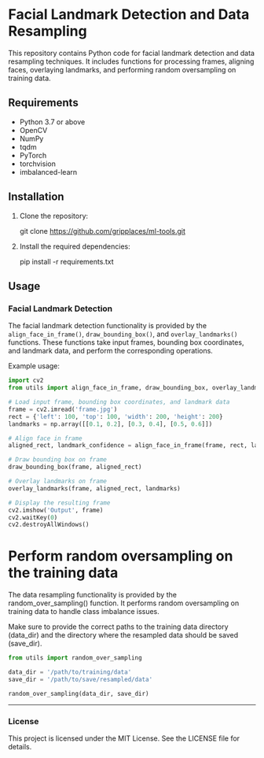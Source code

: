 # Facial Landmark Detection and Data Resampling

This repository contains Python code for facial landmark detection and data resampling techniques. It includes functions
for processing frames, aligning faces, overlaying landmarks, and performing random oversampling on training data.

## Requirements

- Python 3.7 or above
- OpenCV
- NumPy
- tqdm
- PyTorch
- torchvision
- imbalanced-learn

## Installation

1. Clone the repository:
    
   git clone https://github.com/gripplaces/ml-tools.git

2. Install the required dependencies:

    pip install -r requirements.txt

## Usage

### Facial Landmark Detection

The facial landmark detection functionality is provided by the `align_face_in_frame()`, `draw_bounding_box()`,
and `overlay_landmarks()` functions. These functions take input frames, bounding box coordinates, and landmark data, and
perform the corresponding operations.

Example usage:

```python
import cv2
from utils import align_face_in_frame, draw_bounding_box, overlay_landmarks

# Load input frame, bounding box coordinates, and landmark data
frame = cv2.imread('frame.jpg')
rect = {'left': 100, 'top': 100, 'width': 200, 'height': 200}
landmarks = np.array([[0.1, 0.2], [0.3, 0.4], [0.5, 0.6]])

# Align face in frame
aligned_rect, landmark_confidence = align_face_in_frame(frame, rect, landmarks)

# Draw bounding box on frame
draw_bounding_box(frame, aligned_rect)

# Overlay landmarks on frame
overlay_landmarks(frame, aligned_rect, landmarks)

# Display the resulting frame
cv2.imshow('Output', frame)
cv2.waitKey(0)
cv2.destroyAllWindows()
```

# Perform random oversampling on the training data

The data resampling functionality is provided by the random_over_sampling() function. It performs random oversampling on training data to handle class imbalance issues.

Make sure to provide the correct paths to the training data directory (data_dir) and the directory where the resampled data should be saved (save_dir).

```python
from utils import random_over_sampling

data_dir = '/path/to/training/data'
save_dir = '/path/to/save/resampled/data'

random_over_sampling(data_dir, save_dir)
```
___
### License
This project is licensed under the MIT License. See the LICENSE file for details.
